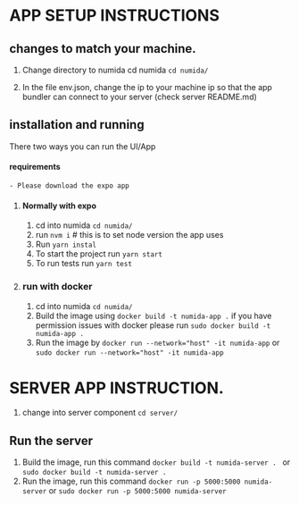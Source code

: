 # APP SETUP INSTRUCTIONS

## changes to match your machine.

1. Change directory to numida cd numida `cd numida/`

2. In the file env.json, change the ip to your machine ip so that the app bundler can connect to your server (check server README.md)

## installation and running

There two ways you can run the UI/App

#### requirements

    - Please download the expo app

1. #### Normally with expo

   1. cd into numida `cd numida/`
   2. run `nvm i` # this is to set node version the app uses
   3. Run `yarn instal`
   4. To start the project run `yarn start`
   5. To run tests run `yarn test`

2. ### run with docker
   1. cd into numida `cd numida/`
   2. Build the image using `docker build -t numida-app .` if you have permission issues with docker please run `sudo docker build -t numida-app .`
   3. Run the image by `docker run --network="host" -it numida-app` or `sudo docker run --network="host" -it numida-app`

# SERVER APP INSTRUCTION.

1. change into server component `cd server/`

## Run the server

1. Build the image, run this command `docker build -t numida-server . ` or `sudo docker build -t numida-server . `
2. Run the image, run this command `docker run -p 5000:5000 numida-server` or `sudo docker run -p 5000:5000 numida-server`
